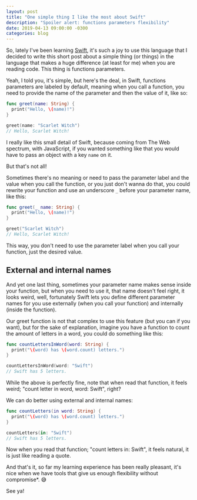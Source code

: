 ```yaml
---
layout: post
title: "One simple thing I like the most about Swift"
description: "Spoiler alert: functions parameters flexibility"
date: 2019-04-13 09:00:00 -0300
categories: blog
---
```


So, lately I've been learning [Swift](https://swift.org), it's such a joy to use this language that I decided to write this short post about a simple thing (or things) in the language that makes a huge difference (at least for me) when you are reading code. This thing is functions parameters.

Yeah, I told you, it's simple, but here's the deal, in Swift, functions parameters are labeled by default, meaning when you call a function, you need to provide the name of the parameter and then the value of it, like so:

```swift
func greet(name: String) {
  print("Hello, \(name)!")
}

greet(name: "Scarlet Witch")
// Hello, Scarlet Witch!
```

I really like this small detail of Swift, because coming from The Web spectrum, with JavaScript, if you wanted something like that you would have to pass an object with a key `name` on it.

But that's not all!

Sometimes there's no meaning or need to pass the parameter label and the value when you call the function, or you just don't wanna do that, you could rewrite your function and use an underscore `_` before your parameter name, like this:

```swift
func greet(_ name: String) {
  print("Hello, \(name)!")
}

greet("Scarlet Witch")
// Hello, Scarlet Witch!
```

This way, you don't need to use the parameter label when you call your function, just the desired value.

## External and internal names

And yet one last thing, sometimes your parameter name makes sense inside your function, but when you need to use it, that name doesn't feel right, it looks weird, well, fortunately Swift lets you define different parameter names for you use externally (when you call your function) and internally (inside the function).

Our greet function is not that complex to use this feature (but you can if you want), but for the sake of explanation, imagine you have a function to count the amount of letters in a word, you could do something like this:

```swift
func countLettersInWord(word: String) {
  print("\(word) has \(word.count) letters.")
}

countLettersInWord(word: "Swift")
// Swift has 5 letters.
```

While the above is perfectly fine, note that when read that function, it feels weird; "count letter in word, word: Swift", right?

We can do better using external and internal names:

```swift
func countLetters(in word: String) {
  print("\(word) has \(word.count) letters.")
}

countLetters(in: "Swift")
// Swift has 5 letters.
```

Now when you read that function; "count letters in: Swift", it feels natural, it is just like reading a quote.

And that's it, so far my learning experience has been really pleasant, it's nice when we have tools that give us enough flexibility without compromise*. 😅

See ya!
